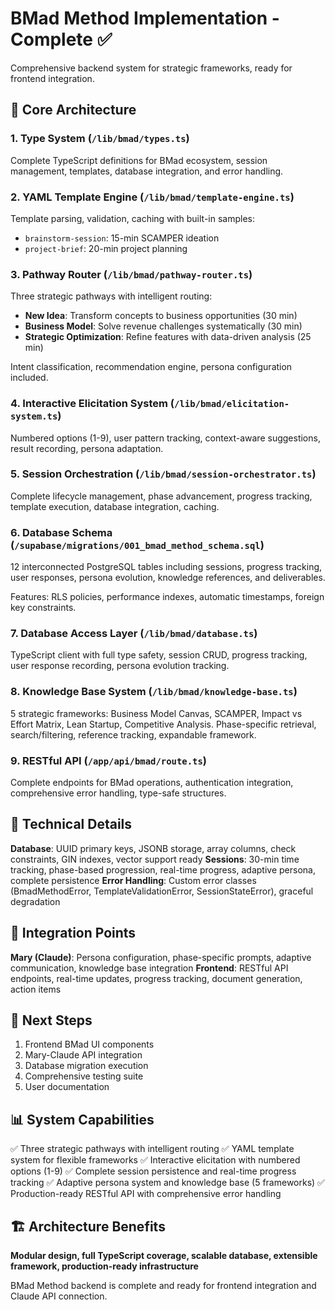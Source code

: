 # BMad Method Implementation - Complete ✅

Comprehensive backend system for strategic frameworks, ready for frontend integration.

## 📁 Core Architecture

### 1. Type System (`/lib/bmad/types.ts`)
Complete TypeScript definitions for BMad ecosystem, session management, templates, database integration, and error handling.

### 2. YAML Template Engine (`/lib/bmad/template-engine.ts`)
Template parsing, validation, caching with built-in samples:
- `brainstorm-session`: 15-min SCAMPER ideation
- `project-brief`: 20-min project planning

### 3. Pathway Router (`/lib/bmad/pathway-router.ts`)
Three strategic pathways with intelligent routing:
- **New Idea**: Transform concepts to business opportunities (30 min)
- **Business Model**: Solve revenue challenges systematically (30 min)
- **Strategic Optimization**: Refine features with data-driven analysis (25 min)

Intent classification, recommendation engine, persona configuration included.

### 4. Interactive Elicitation System (`/lib/bmad/elicitation-system.ts`)
Numbered options (1-9), user pattern tracking, context-aware suggestions, result recording, persona adaptation.

### 5. Session Orchestration (`/lib/bmad/session-orchestrator.ts`)
Complete lifecycle management, phase advancement, progress tracking, template execution, database integration, caching.

### 6. Database Schema (`/supabase/migrations/001_bmad_method_schema.sql`)
12 interconnected PostgreSQL tables including sessions, progress tracking, user responses, persona evolution, knowledge references, and deliverables.

Features: RLS policies, performance indexes, automatic timestamps, foreign key constraints.

### 7. Database Access Layer (`/lib/bmad/database.ts`)
TypeScript client with full type safety, session CRUD, progress tracking, user response recording, persona evolution tracking.

### 8. Knowledge Base System (`/lib/bmad/knowledge-base.ts`)
5 strategic frameworks: Business Model Canvas, SCAMPER, Impact vs Effort Matrix, Lean Startup, Competitive Analysis.
Phase-specific retrieval, search/filtering, reference tracking, expandable framework.

### 9. RESTful API (`/app/api/bmad/route.ts`)
Complete endpoints for BMad operations, authentication integration, comprehensive error handling, type-safe structures.

## 🔧 Technical Details

**Database**: UUID primary keys, JSONB storage, array columns, check constraints, GIN indexes, vector support ready
**Sessions**: 30-min time tracking, phase-based progression, real-time progress, adaptive persona, complete persistence
**Error Handling**: Custom error classes (BmadMethodError, TemplateValidationError, SessionStateError), graceful degradation

## 🎯 Integration Points

**Mary (Claude)**: Persona configuration, phase-specific prompts, adaptive communication, knowledge base integration
**Frontend**: RESTful API endpoints, real-time updates, progress tracking, document generation, action items

## 🚀 Next Steps

1. Frontend BMad UI components
2. Mary-Claude API integration
3. Database migration execution
4. Comprehensive testing suite
5. User documentation

## 📊 System Capabilities

✅ Three strategic pathways with intelligent routing
✅ YAML template system for flexible frameworks
✅ Interactive elicitation with numbered options (1-9)
✅ Complete session persistence and real-time progress tracking
✅ Adaptive persona system and knowledge base (5 frameworks)
✅ Production-ready RESTful API with comprehensive error handling

## 🏗️ Architecture Benefits

**Modular design, full TypeScript coverage, scalable database, extensible framework, production-ready infrastructure**

BMad Method backend is complete and ready for frontend integration and Claude API connection.